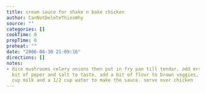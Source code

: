 ```yaml
---
title: cream sauce for shake n bake chicken
author: CanNotDeleteThiosWhy
source: ""
categories: []
cookTime: 0
prepTime: 0
preheat: ""
date: "2006-08-30 21:09:16"
directions: []
notes:
- dice mushrooms celery onions then put in fry pan till tendar, add mrs dash and a
  bit of peper and salt to taste. add a bit of flour to brown veggies, take a 1/2
  cup milk and a 1/2 cup water to make the sauce. serve over chicken
---
```


